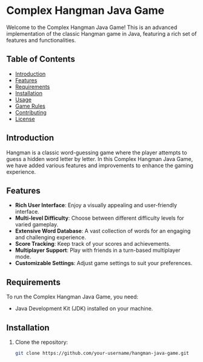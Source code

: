 # Complex Hangman Java Game

Welcome to the Complex Hangman Java Game! This is an advanced implementation of the classic Hangman game in Java, featuring a rich set of features and functionalities.

## Table of Contents

- [Introduction](#introduction)
- [Features](#features)
- [Requirements](#requirements)
- [Installation](#installation)
- [Usage](#usage)
- [Game Rules](#game-rules)
- [Contributing](#contributing)
- [License](#license)

## Introduction

Hangman is a classic word-guessing game where the player attempts to guess a hidden word letter by letter. In this Complex Hangman Java Game, we have added various features and improvements to enhance the gaming experience.

## Features

- **Rich User Interface**: Enjoy a visually appealing and user-friendly interface.
- **Multi-level Difficulty**: Choose between different difficulty levels for varied gameplay.
- **Extensive Word Database**: A vast collection of words for an engaging and challenging experience.
- **Score Tracking**: Keep track of your scores and achievements.
- **Multiplayer Support**: Play with friends in a turn-based multiplayer mode.
- **Customizable Settings**: Adjust game settings to suit your preferences.

## Requirements

To run the Complex Hangman Java Game, you need:

- Java Development Kit (JDK) installed on your machine.

## Installation

1. Clone the repository:

   ```bash
   git clone https://github.com/your-username/hangman-java-game.git
